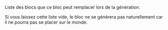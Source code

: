 Liste des blocs que ce bloc peut remplacer lors de la génération.

Si vous laissez cette liste vide, le bloc ne se générera pas naturellement car il ne pourra pas
se placer sur le monde.